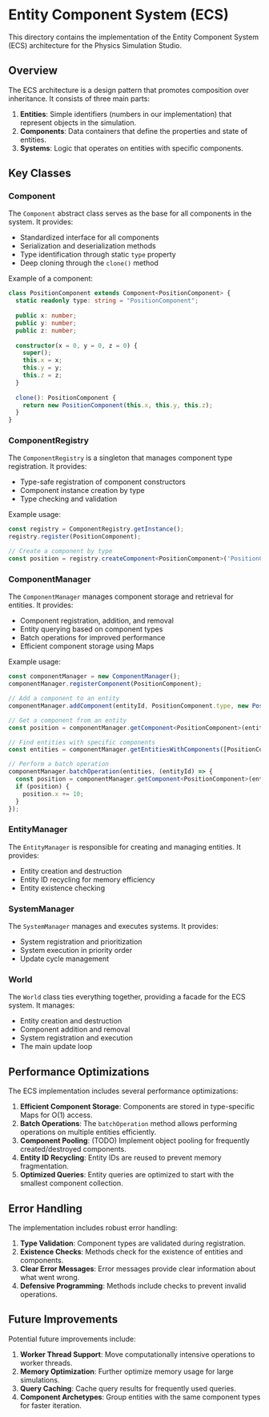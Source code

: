 # Entity Component System (ECS)

This directory contains the implementation of the Entity Component System (ECS) architecture for the Physics Simulation Studio.

## Overview

The ECS architecture is a design pattern that promotes composition over inheritance. It consists of three main parts:

1. **Entities**: Simple identifiers (numbers in our implementation) that represent objects in the simulation.
2. **Components**: Data containers that define the properties and state of entities.
3. **Systems**: Logic that operates on entities with specific components.

## Key Classes

### Component

The `Component` abstract class serves as the base for all components in the system. It provides:

- Standardized interface for all components
- Serialization and deserialization methods
- Type identification through static `type` property
- Deep cloning through the `clone()` method

Example of a component:

```typescript
class PositionComponent extends Component<PositionComponent> {
  static readonly type: string = "PositionComponent";
  
  public x: number;
  public y: number;
  public z: number;
  
  constructor(x = 0, y = 0, z = 0) {
    super();
    this.x = x;
    this.y = y;
    this.z = z;
  }
  
  clone(): PositionComponent {
    return new PositionComponent(this.x, this.y, this.z);
  }
}
```

### ComponentRegistry

The `ComponentRegistry` is a singleton that manages component type registration. It provides:

- Type-safe registration of component constructors
- Component instance creation by type
- Type checking and validation

Example usage:

```typescript
const registry = ComponentRegistry.getInstance();
registry.register(PositionComponent);

// Create a component by type
const position = registry.createComponent<PositionComponent>('PositionComponent', 10, 20, 30);
```

### ComponentManager

The `ComponentManager` manages component storage and retrieval for entities. It provides:

- Component registration, addition, and removal
- Entity querying based on component types
- Batch operations for improved performance
- Efficient component storage using Maps

Example usage:

```typescript
const componentManager = new ComponentManager();
componentManager.registerComponent(PositionComponent);

// Add a component to an entity
componentManager.addComponent(entityId, PositionComponent.type, new PositionComponent(10, 20, 30));

// Get a component from an entity
const position = componentManager.getComponent<PositionComponent>(entityId, PositionComponent.type);

// Find entities with specific components
const entities = componentManager.getEntitiesWithComponents([PositionComponent, RenderableComponent]);

// Perform a batch operation
componentManager.batchOperation(entities, (entityId) => {
  const position = componentManager.getComponent<PositionComponent>(entityId, PositionComponent.type);
  if (position) {
    position.x += 10;
  }
});
```

### EntityManager

The `EntityManager` is responsible for creating and managing entities. It provides:

- Entity creation and destruction
- Entity ID recycling for memory efficiency
- Entity existence checking

### SystemManager

The `SystemManager` manages and executes systems. It provides:

- System registration and prioritization
- System execution in priority order
- Update cycle management

### World

The `World` class ties everything together, providing a facade for the ECS system. It manages:

- Entity creation and destruction
- Component addition and removal
- System registration and execution
- The main update loop

## Performance Optimizations

The ECS implementation includes several performance optimizations:

1. **Efficient Component Storage**: Components are stored in type-specific Maps for O(1) access.
2. **Batch Operations**: The `batchOperation` method allows performing operations on multiple entities efficiently.
3. **Component Pooling**: (TODO) Implement object pooling for frequently created/destroyed components.
4. **Entity ID Recycling**: Entity IDs are reused to prevent memory fragmentation.
5. **Optimized Queries**: Entity queries are optimized to start with the smallest component collection.

## Error Handling

The implementation includes robust error handling:

1. **Type Validation**: Component types are validated during registration.
2. **Existence Checks**: Methods check for the existence of entities and components.
3. **Clear Error Messages**: Error messages provide clear information about what went wrong.
4. **Defensive Programming**: Methods include checks to prevent invalid operations.

## Future Improvements

Potential future improvements include:

1. **Worker Thread Support**: Move computationally intensive operations to worker threads.
2. **Memory Optimization**: Further optimize memory usage for large simulations.
3. **Query Caching**: Cache query results for frequently used queries.
4. **Component Archetypes**: Group entities with the same component types for faster iteration.
